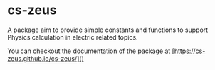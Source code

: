 # cs-zeus
A package aim to provide simple constants and functions to support Physics calculation in electric related topics.

You can checkout the documentation of the package at [https://cs-zeus.github.io/cs-zeus/]()
